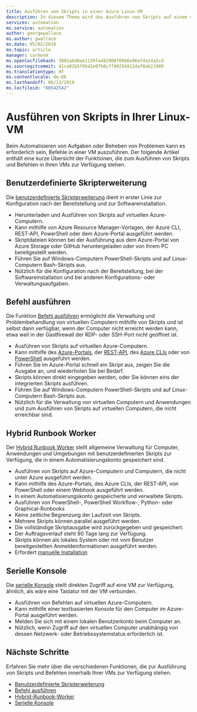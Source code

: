 ```yaml
---
title: Ausführen von Skripts in einer Azure Linux-VM
description: In diesem Thema wird das Ausführen von Skripts auf einem virtuellen Computer beschrieben.
services: automation
ms.service: automation
author: georgewallace
ms.author: gwallace
ms.date: 05/02/2018
ms.topic: article
manager: carmonm
ms.openlocfilehash: 3881a6d0ee1139fa481908f09b6e96efda24a5cd
ms.sourcegitcommit: 41ca82b5f95d2e07b0c7f9025b912daf0ab21909
ms.translationtype: HT
ms.contentlocale: de-DE
ms.lasthandoff: 06/13/2019
ms.locfileid: "60542542"
---
```

# <a name="run-scripts-in-your-linux-vm"></a>Ausführen von Skripts in Ihrer Linux-VM

Beim Automatisieren von Aufgaben oder Beheben von Problemen kann es erforderlich sein, Befehle in einer VM auszuführen. Der folgende Artikel enthält eine kurze Übersicht der Funktionen, die zum Ausführen von Skripts und Befehlen in Ihren VMs zur Verfügung stehen.

## <a name="custom-script-extension"></a>Benutzerdefinierte Skripterweiterung

Die [benutzerdefinierte Skripterweiterung](../extensions/custom-script-linux.md) dient in erster Linie zur Konfiguration nach der Bereitstellung und zur Softwareinstallation.

* Herunterladen und Ausführen von Skripts auf virtuellen Azure-Computern.
* Kann mithilfe von Azure Resource Manager-Vorlagen, der Azure CLI, REST-API, PowerShell oder dem Azure-Portal ausgeführt werden.
* Skriptdateien können bei der Ausführung aus dem Azure-Portal von Azure Storage oder GitHub heruntergeladen oder von Ihrem PC bereitgestellt werden.
* Führen Sie auf Windows-Computern PowerShell-Skripts und auf Linux-Computern Bash-Skripts aus.
* Nützlich für die Konfiguration nach der Bereitstellung, bei der Softwareinstallation und bei anderen Konfigurations- oder Verwaltungsaufgaben.

## <a name="run-command"></a>Befehl ausführen

Die Funktion [Befehl ausführen](run-command.md) ermöglicht die Verwaltung und Problembehandlung von virtuellen Computern mithilfe von Skripts und ist selbst dann verfügbar, wenn der Computer nicht erreicht werden kann, etwa weil in der Gastfirewall der RDP- oder SSH-Port nicht geöffnet ist.

* Ausführen von Skripts auf virtuellen Azure-Computern.
* Kann mithilfe des [Azure-Portals](run-command.md), der [REST-API](/rest/api/compute/virtual%20machines%20run%20commands/runcommand), des [Azure CLIs](/cli/azure/vm/run-command?view=azure-cli-latest#az-vm-run-command-invoke) oder von [PowerShell](https://docs.microsoft.com/powershell/module/az.compute/invoke-azvmruncommand) ausgeführt werden.
* Führen Sie im Azure-Portal schnell ein Skript aus, zeigen Sie die Ausgabe an, und wiederholen Sie bei Bedarf.
* Skripts können direkt eingegeben werden, oder Sie können eins der integrierten Skripts ausführen.
* Führen Sie auf Windows-Computern PowerShell-Skripts und auf Linux-Computern Bash-Skripts aus.
* Nützlich für die Verwaltung von virtuellen Computern und Anwendungen und zum Ausführen von Skripts auf virtuellen Computern, die nicht erreichbar sind.

## <a name="hybrid-runbook-worker"></a>Hybrid Runbook Worker

Der [Hybrid Runbook Worker](../../automation/automation-hybrid-runbook-worker.md) stellt allgemeine Verwaltung für Computer, Anwendungen und Umgebungen mit benutzerdefinierten Skripts zur Verfügung, die in einem Automatisierungskonto gespeichert sind.

* Ausführen von Skripts auf Azure-Computern und Computern, die nicht unter Azure ausgeführt werden.
* Kann mithilfe des Azure-Portals, des Azure CLIs, der REST-API, von PowerShell oder einem Webhook ausgeführt werden.
* In einem Automatisierungskonto gespeicherte und verwaltete Skripts.
* Ausführen von PowerShell-, PowerShell Workflow-, Python- oder Graphical-Runbooks
* Keine zeitliche Begrenzung der Laufzeit von Skripts.
* Mehrere Skripts können parallel ausgeführt werden.
* Die vollständige Skriptausgabe wird zurückgegeben und gespeichert.
* Der Auftragsverlauf steht 90 Tage lang zur Verfügung.
* Skripts können als lokales System oder mit vom Benutzer bereitgestellten Anmeldeinformationen ausgeführt werden.
* Erfordert [manuelle Installation](../../automation/automation-windows-hrw-install.md)

## <a name="serial-console"></a>Serielle Konsole

Die [serielle Konsole](serial-console.md) stellt direkten Zugriff auf eine VM zur Verfügung, ähnlich, als wäre eine Tastatur mit der VM verbunden.

* Ausführen von Befehlen auf virtuellen Azure-Computern.
* Kann mithilfe einer textbasierten Konsole für den Computer im Azure-Portal ausgeführt werden.
* Melden Sie sich mit einem lokalen Benutzerkonto beim Computer an.
* Nützlich, wenn Zugriff auf den virtuellen Computer unabhängig von dessen Netzwerk- oder Betriebssystemstatus erforderlich ist.

## <a name="next-steps"></a>Nächste Schritte

Erfahren Sie mehr über die verschiedenen Funktionen, die zur Ausführung von Skripts und Befehlen innerhalb Ihrer VMs zur Verfügung stehen.

* [Benutzerdefinierte Skripterweiterung](../extensions/custom-script-linux.md)
* [Befehl ausführen](run-command.md)
* [Hybrid-Runbook-Worker](../../automation/automation-hybrid-runbook-worker.md)
* [Serielle Konsole](serial-console.md)